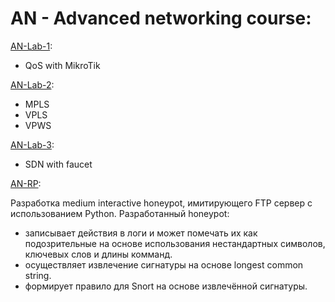 # AN - Advanced networking course:

[AN-Lab-1](https://github.com/C4tWithShell/AN-Lab-1):

- QoS with MikroTik

[AN-Lab-2](https://github.com/C4tWithShell/AN-Lab-2):

- MPLS
- VPLS
- VPWS

[AN-Lab-3](https://github.com/C4tWithShell/AN-Lab-3):

- SDN with faucet

[AN-RP](https://github.com/C4tWithShell/AN-RP):

Разработка medium interactive honeypot, имитирующего FTP сервер с использованием Python.
Разработанный honeypot:
- записывает действия в логи и может помечать их как подозрительные на основе использования нестандартных символов, ключевых слов и длины комманд.
- осуществляет извлечение сигнатуры на основе longest common string.
- формирует правило для Snort на основе извлечённой сигнатуры.
